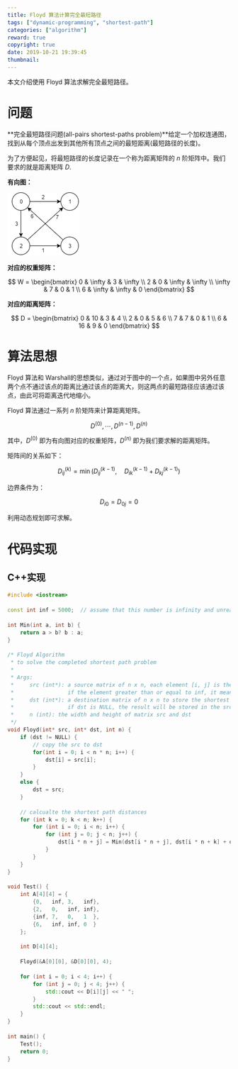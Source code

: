 ```yaml
---
title: Floyd 算法计算完全最短路径
tags: ["dynamic-programming", "shortest-path"]
categories: ["algorithm"]
reward: true
copyright: true
date: 2019-10-21 19:39:45
thumbnail:
---
```




本文介绍使用 Floyd 算法求解完全最短路径。

<!--more-->

# 问题

**完全最短路径问题(all-pairs shortest-paths problem)**给定一个加权连通图，找到从每个顶点出发到其他所有顶点之间的最短距离(最短路径的长度)。

为了方便起见，将最短路径的长度记录在一个称为距离矩阵的 $n$ 阶矩阵中。我们要求的就是距离矩阵 $D$.

**有向图：**

![floyd2](floyd/floyd2.png)

**对应的权重矩阵：**

$$
W = 
\begin{bmatrix}
0 & \infty & 3 & \infty \\
2 & 0 & \infty & \infty \\
\infty & 7 & 0 & 1 \\
6 & \infty & \infty & 0
\end{bmatrix}
$$

**对应的距离矩阵：**

$$
D =
\begin{bmatrix}
0 & 10 & 3 & 4 \\
2 & 0 & 5 & 6 \\
7 & 7 & 0 & 1 \\
6 & 16 & 9 & 0 
\end{bmatrix}
$$


# 算法思想

Floyd 算法和 Warshall的思想类似，通过对于图中的一个点，如果图中另外任意两个点不通过该点的距离比通过该点的距离大，则这两点的最短路径应该通过该点，由此可将距离迭代地缩小。



Floyd 算法通过一系列 $n$ 阶矩阵来计算距离矩阵。

$$
D^{(0)}, \cdots , D^{(n-1)}, D^{(n)}
$$

其中，$D^{(0)}$ 即为有向图对应的权重矩阵，$D^{(n)}$ 即为我们要求解的距离矩阵。

矩阵间的关系如下：

$$
D_{ij}^{(k)} = \min \left(D_{ij}^{(k-1)}, \quad D_{ik}^{(k-1)} + D_{kj}^{(k-1)} \right)
$$

边界条件为：

$$
D_{i0} = D_{0j} = 0
$$

利用动态规划即可求解。

# 代码实现

## C++实现

```cpp
#include <iostream>

const int inf = 5000;  // assume that this number is infinity and unreachable

int Min(int a, int b) {
    return a > b? b : a;
}

/* Floyd Algorithm
 * to solve the completed shortest path problem
 * 
 * Args:
 *     src (int*): a source matrix of n x n, each element [i, j] is the weight from node i to node j,
 *                 if the element greater than or equal to inf, it means that node i and node is not connected directly.
 *     dst (int*): a destination matrix of n x n to store the shortest paths distances, 
 *                 if dst is NULL, the result will be stored in the src
 *     n (int): the width and height of matrix src and dst
 */
void Floyd(int* src, int* dst, int n) {
    if (dst != NULL) {
        // copy the src to dst
        for(int i = 0; i < n * n; i++) {
            dst[i] = src[i];
        }
    }
    else {
        dst = src;
    }
    
    // calcualte the shortest path distances
    for (int k = 0; k < n; k++) {
        for (int i = 0; i < n; i++) {
            for (int j = 0; j < n; j++) {
                dst[i * n + j] = Min(dst[i * n + j], dst[i * n + k] + dst[k * n + j]);
            }
        }
    }
}

void Test() {
    int A[4][4] = {
        {0,   inf, 3,   inf},
        {2,   0,   inf, inf},
        {inf, 7,   0,   1  },
        {6,   inf, inf, 0  }
    };

    int D[4][4];

    Floyd(&A[0][0], &D[0][0], 4);
    
    for (int i = 0; i < 4; i++) {
        for (int j = 0; j < 4; j++) {
            std::cout << D[i][j] << " ";
        }
        std::cout << std::endl;
    }
}

int main() {
    Test();
    return 0;
}
```



